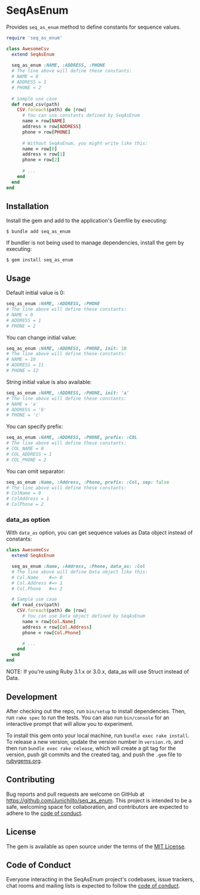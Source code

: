 # SeqAsEnum

Provides `seq_as_enum` method to define constants for sequence values. 

```ruby
require 'seq_as_enum'

class AwesomeCsv
  extend SeqAsEnum
  
  seq_as_enum :NAME, :ADDRESS, :PHONE
  # The line above will define these constants:
  # NAME = 0
  # ADDRESS = 1
  # PHONE = 2
  
  # Sample use case
  def read_csv(path)
    CSV.foreach(path) do |row|
      # You can use constants defined by SeqAsEnum
      name = row[NAME]
      address = row[ADDRESS]
      phone = row[PHONE]
      
      # Without SeqAsEnum, you might write like this:
      name = row[0]
      address = row[1]
      phone = row[2]
      
      # ...
    end
  end
end
```

## Installation

Install the gem and add to the application's Gemfile by executing:

    $ bundle add seq_as_enum

If bundler is not being used to manage dependencies, install the gem by executing:

    $ gem install seq_as_enum

## Usage

Default initial value is 0:

```ruby
seq_as_enum :NAME, :ADDRESS, :PHONE
# The line above will define these constants:
# NAME = 0
# ADDRESS = 1
# PHONE = 2
```

You can change initial value:

```ruby
seq_as_enum :NAME, :ADDRESS, :PHONE, init: 10
# The line above will define these constants:
# NAME = 10
# ADDRESS = 11
# PHONE = 12
```

String initial value is also available:

```ruby
seq_as_enum :NAME, :ADDRESS, :PHONE, init: 'a'
# The line above will define these constants:
# NAME = 'a'
# ADDRESS = 'b'
# PHONE = 'c'
```

You can specify prefix:

```ruby
seq_as_enum :NAME, :ADDRESS, :PHONE, prefix: :COL
# The line above will define these constants:
# COL_NAME = 0
# COL_ADDRESS = 1
# COL_PHONE = 2
```

You can omit separator:

```ruby
seq_as_enum :Name, :Address, :Phone, prefix: :Col, sep: false
# The line above will define these constants:
# ColName = 0
# ColAddress = 1
# ColPhone = 2
```

### data_as option 

With `data_as` option, you can get sequence values as Data object instead of constants:

```ruby 
class AwesomeCsv
  extend SeqAsEnum

  seq_as_enum :Name, :Address, :Phone, data_as: :Col
  # The line above will define Data object like this:
  # Col.Name    #=> 0
  # Col.Address #=> 1
  # Col.Phone   #=> 2

  # Sample use case
  def read_csv(path)
    CSV.foreach(path) do |row|
      # You can use Data object defined by SeqAsEnum
      name = row[Col.Name]
      address = row[Col.Address]
      phone = row[Col.Phone]

      # ...
    end
  end
end
```

NOTE: If you're using Ruby 3.1.x or 3.0.x, data_as will use Struct instead of Data.

## Development

After checking out the repo, run `bin/setup` to install dependencies. Then, run `rake spec` to run the tests. You can also run `bin/console` for an interactive prompt that will allow you to experiment.

To install this gem onto your local machine, run `bundle exec rake install`. To release a new version, update the version number in `version.rb`, and then run `bundle exec rake release`, which will create a git tag for the version, push git commits and the created tag, and push the `.gem` file to [rubygems.org](https://rubygems.org).

## Contributing

Bug reports and pull requests are welcome on GitHub at https://github.com/JunichiIto/seq_as_enum. This project is intended to be a safe, welcoming space for collaboration, and contributors are expected to adhere to the [code of conduct](https://github.com/JunichiIto/seq_as_enum/blob/main/CODE_OF_CONDUCT.md).

## License

The gem is available as open source under the terms of the [MIT License](https://opensource.org/licenses/MIT).

## Code of Conduct

Everyone interacting in the SeqAsEnum project's codebases, issue trackers, chat rooms and mailing lists is expected to follow the [code of conduct](https://github.com/JunichiIto/seq_as_enum/blob/main/CODE_OF_CONDUCT.md).
